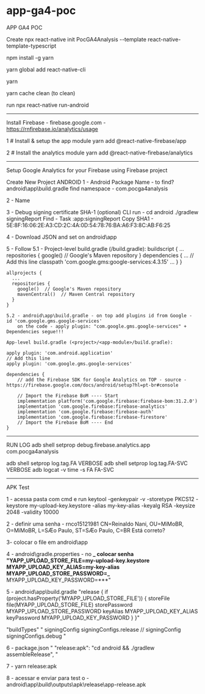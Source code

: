 # app-ga4-poc

APP GA4 POC

Create
npx react-native init PocGA4Analysis --template react-native-template-typescript

npm install -g yarn

yarn global add react-native-cli

yarn

yarn cache clean (to clean)

run
npx react-native run-android

---

Install Firebase - firebase.google.com - https://rnfirebase.io/analytics/usage

1 # Install & setup the app module
yarn add @react-native-firebase/app

2 # Install the analytics module
yarn add @react-native-firebase/analytics

---

Setup Google Analytics for your Firebase using Firebase project

Create New Project ANDROID
1 - Android Package Name - to find? android\app\build.gradle find namespace - com.pocga4analysis

2 - Name

3 - Debug signing certificate SHA-1 (optional)
CLI run - cd android
./gradlew signingReport
Find - Task :app:signingReport
Copy SHA1 - 5E:8F:16:06:2E:A3:CD:2C:4A:0D:54:78:76:BA:A6:F3:8C:AB:F6:25

4 - Download JSON and set on android\app

5 - Follow
5.1 - Project-level build.gradle (<project>/build.gradle):
buildscript {
...
repositories {
google() // Google's Maven repository
}
dependencies {
...
// Add this line
classpath 'com.google.gms:google-services:4.3.15'
...
}
}

    allprojects {
      ...
      repositories {
        google()  // Google's Maven repository
        mavenCentral()  // Maven Central repository
      }
    }

    5.2 - android\app\build.gradle - on top add plugins id from Google - id 'com.google.gms.google-services'
    	on the code - apply plugin: "com.google.gms.google-services" + Dependencies segue!!!

    App-level build.gradle (<project>/<app-module>/build.gradle):

    apply plugin: 'com.android.application'
    // Add this line
    apply plugin: 'com.google.gms.google-services'

    dependencies {
    	// add the Firebase SDK for Google Analytics on TOP - source - https://firebase.google.com/docs/android/setup?hl=pt-br#console

    	// Import the Firebase BoM ---- Start
    	implementation platform('com.google.firebase:firebase-bom:31.2.0')
    	implementation 'com.google.firebase:firebase-analytics'
    	implementation 'com.google.firebase:firebase-auth'
    	implementation 'com.google.firebase:firebase-firestore'
    	// Import the Firebase BoM ---- End
    }

---

RUN LOG
adb shell setprop debug.firebase.analytics.app com.pocga4analysis

adb shell setprop log.tag.FA VERBOSE
adb shell setprop log.tag.FA-SVC VERBOSE
adb logcat -v time -s FA FA-SVC

---

APK Test

1 - acessa pasta com cmd e run
keytool -genkeypair -v -storetype PKCS12 -keystore my-upload-key.keystore -alias my-key-alias -keyalg RSA -keysize 2048 -validity 10000

2 - definir uma senha - rnco15121981
CN=Reinaldo Nani, OU=MiMoBR, O=MiMoBR, L=SÆo Paulo, ST=SÆo Paulo, C=BR Está correto?

3- colocar o file em android\app

4 - android\gradle.properties - no **_ colocar senha
"YAPP_UPLOAD_STORE_FILE=my-upload-key.keystore
MYAPP_UPLOAD_KEY_ALIAS=my-key-alias
MYAPP_UPLOAD_STORE_PASSWORD=_**
MYAPP_UPLOAD_KEY_PASSWORD=\*\*\*"

5 - android\app\build.gradle
"release {
if (project.hasProperty('MYAPP_UPLOAD_STORE_FILE')) {
storeFile file(MYAPP_UPLOAD_STORE_FILE)
storePassword MYAPP_UPLOAD_STORE_PASSWORD
keyAlias MYAPP_UPLOAD_KEY_ALIAS
keyPassword MYAPP_UPLOAD_KEY_PASSWORD
}
}"

"buildTypes"
"
signingConfig signingConfigs.release
// signingConfig signingConfigs.debug
"

6 - package.json
"
"release:apk": "cd android && ./gradlew assembleRelease",
"

7 - yarn release:apk

8 - acessar e enviar para test o - android\app\build\outputs\apk\release\app-release.apk

